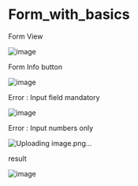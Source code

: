 # Form_with_basics

Form View

![image](https://github.com/anshuman-rai-27/Form_with_basics/assets/118046194/2cdd705a-186e-41c7-9ec8-1ed3d0b4547e)


Form Info button

![image](https://github.com/anshuman-rai-27/Form_with_basics/assets/118046194/7d9c1031-66ae-47ae-bd98-3cf8fe417f93)


Error  :  Input field mandatory

![image](https://github.com/anshuman-rai-27/Form_with_basics/assets/118046194/cb6c2c05-0539-4815-a2d7-939921e638a0)

Error : Input numbers only

![Uploading image.png…]()



result


![image](https://github.com/anshuman-rai-27/Form_with_basics/assets/118046194/f2335dee-0ed9-4669-b35a-5979c0f53f94)
